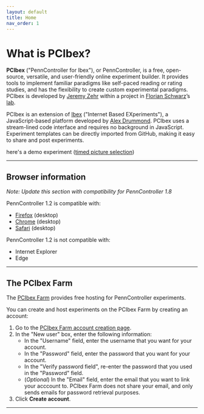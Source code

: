 ```yaml
---
layout: default
title: Home
nav_order: 1
---
```


# What is PCIbex?

**PCIbex** ("PennController for Ibex"), or PennController, is a free, open-source, versatile, and user-friendly online experiment builder. It provides tools to implement familiar paradigms like self-paced reading or rating studies, and has the flexibility to create custom experimental paradigms. PCIbex is developed by [Jeremy Zehr](https://sites.google.com/site/jeremyezehr/home) within a project in [Florian Schwarz](https://www.florianschwarz.net/)’s [lab](http://lab.florianschwarz.net/). 

PCIbex is an extension of [Ibex](https://github.com/addrummond/ibex/blob/master/docs/manual.md) ("Internet Based EXperiments"), a JavaScript-based platform developed by [Alex Drummond](https://adrummond.net/). PCIbex uses a stream-lined code interface and requires no background in JavaScript. Experiment templates can be directly imported from GitHub, making it easy to share and post experiments.

here's a demo experiment ([timed picture selection](https://expt.pcibex.net/ibexexps/example/TimedPictureSelection/experiment.html))

---

## Browser information

*Note: Update this section with compatibility for PennController 1.8*

PennController 1.2 is compatible with:

+  [Firefox](https://www.mozilla.org/en-US/firefox/new/) (desktop)
+  [Chrome](https://www.google.com/chrome/) (desktop)
+  [Safari](https://www.apple.com/safari/) (desktop)

PennController 1.2 is not compatible with:

+  Internet Explorer 
+ Edge

---

## The PCIbex Farm

The [PCIbex Farm](https://expt.pcibex.net/) provides free hosting for PennController experiments. 

You can create and host experiments on the PCIbex Farm by creating an account:

1. Go to the [PCIbex Farm account creation page](https://expt.pcibex.net/login).
2. In the "New user" box, enter the following information:
   + In the "Username" field, enter the username that you want for your account.
   + In the "Password" field, enter the password that you want for your account.
   + In the "Verify password field", re-enter the password that you used in the "Password" field.
   + (*Optional*) In the "Email" field, enter the email that you want to link your acccount to. PCIbex Farm does not share your email, and only sends emails for password retrieval purposes.
3. Click **Create account**.

---

